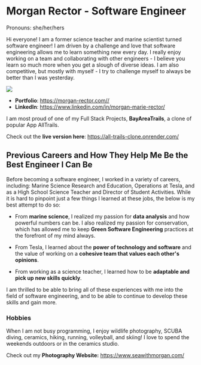 # Morgan Rector - Software Engineer
Pronouns: she/her/hers

Hi everyone! I am a former science teacher and marine scientist turned software engineer! I am driven by a challenge and love that software engineering allows me to learn something new every day. I really enjoy working on a team and collaborating with other engineers - I believe you learn so much more when you get a slough of diverse ideas. I am also competitive, but mostly with myself - I try to challenge myself to always be better than I was yesterday. 

<img align="center" src="https://github-readme-stats.vercel.app/api?username=mmrector8&count_private=true&include_all_commits=true&show_icons=true&theme=dark%22/%3E">

* **Portfolio**: https://morgan-rector.com//
* **LinkedIn**: https://www.linkedin.com/in/morgan-marie-rector/

I am most proud of one of my Full Stack Projects, **BayAreaTrails**, a clone of popular App AllTrails.

Check out the **live version here**: https://all-trails-clone.onrender.com/

## Previous Careers and How They Help Me Be the Best Engineer I Can Be

  Before becoming a software engineer, I worked in a variety of careers, including: Marine Science Research and Education, Operations at Tesla, and as a High School Science Teacher and Director of Student Activities. While it is hard to pinpoint just a few things I learned at these jobs, the below is my best attempt to do so: 
  
* From **marine science**, I realized my passion for **data analysis** and how powerful numbers can be. I also realized my passion for conservation, which has allowed me to keep **Green Software Engineering** practices at the forefront of my mind always.
  
* From Tesla, I learned about the **power of technology and software** and the value of working on a **cohesive team that values each other's opinions**.
  
* From working as a science teacher, I learned how to be **adaptable and pick up new skills quickly**. 
  
 I am thrilled to be able to bring all of these experiences with me into the field of software engineering, and to be able to continue to develop these skills and gain more.

### Hobbies

When I am not busy programming, I enjoy wildlife photography, SCUBA diving, ceramics, hiking, running, volleyball, and skiing! I love to spend the weekends outdoors or in the ceramics studio.

Check out my **Photography Website:** https://www.seawithmorgan.com/
